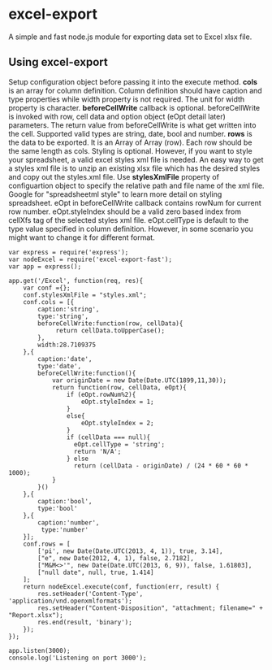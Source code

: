 # excel-export #

A simple and fast node.js module for exporting data set to Excel xlsx file.

## Using excel-export ##
Setup configuration object before passing it into the execute method.  **cols** is an array for column definition.  Column definition should have caption and type properties while width property is not required.  The unit for width property is character.   **beforeCellWrite** callback is optional.  beforeCellWrite is invoked with row, cell data and option object (eOpt detail later) parameters.  The return value from beforeCellWrite is what get written into the cell.  Supported valid types are string, date, bool and number.  **rows** is the data to be exported. It is an Array of Array (row). Each row should be the same length as cols.  Styling is optional.  However, if you want to style your spreadsheet, a valid excel styles xml file is needed.  An easy way to get a styles xml file is to unzip an existing xlsx file which has the desired styles and copy out the styles.xml file. Use **stylesXmlFile** property of configuartion object to specify the relative path and file name of the xml file.  Google for "spreadsheetml style" to learn more detail on styling spreadsheet.  eOpt in beforeCellWrite callback contains rowNum for current row number. eOpt.styleIndex should be a valid zero based index from cellXfs tag of the selected styles xml file.  eOpt.cellType is default to the type value specified in column definition.  However, in some scenario you might want to change it for different format. 



    var express = require('express');
	var nodeExcel = require('excel-export-fast');
	var app = express();

	app.get('/Excel', function(req, res){
	  	var conf ={};
		conf.stylesXmlFile = "styles.xml";
	  	conf.cols = [{
			caption:'string',
            type:'string',
            beforeCellWrite:function(row, cellData){
				 return cellData.toUpperCase();
			},
            width:28.7109375
		},{
			caption:'date',
			type:'date',
			beforeCellWrite:function(){
				var originDate = new Date(Date.UTC(1899,11,30));
				return function(row, cellData, eOpt){
              		if (eOpt.rowNum%2){
                		eOpt.styleIndex = 1;
              		}  
              		else{
                		eOpt.styleIndex = 2;
              		}
                    if (cellData === null){
                      eOpt.cellType = 'string';
                      return 'N/A';
                    } else
                      return (cellData - originDate) / (24 * 60 * 60 * 1000);
				} 
			}()
		},{
			caption:'bool',
			type:'bool'
		},{
			caption:'number',
			 type:'number'				
	  	}];
	  	conf.rows = [
	 		['pi', new Date(Date.UTC(2013, 4, 1)), true, 3.14],
	 		["e", new Date(2012, 4, 1), false, 2.7182],
            ["M&M<>'", new Date(Date.UTC(2013, 6, 9)), false, 1.61803],
            ["null date", null, true, 1.414]  
	  	];
	  	return nodeExcel.execute(conf, function(err, result) {
		    res.setHeader('Content-Type', 'application/vnd.openxmlformats');
		    res.setHeader("Content-Disposition", "attachment; filename=" + "Report.xlsx");
		    res.end(result, 'binary');
		});
	});

	app.listen(3000);
	console.log('Listening on port 3000');
